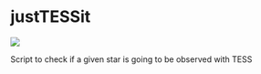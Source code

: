 # justTESSit

<img align="center" src="https://i.imgur.com/n2Imtm5.png">

Script to check if a given star is going to be observed with TESS
